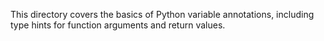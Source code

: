 This directory covers the basics of Python variable annotations, including type hints for function arguments and return values.
